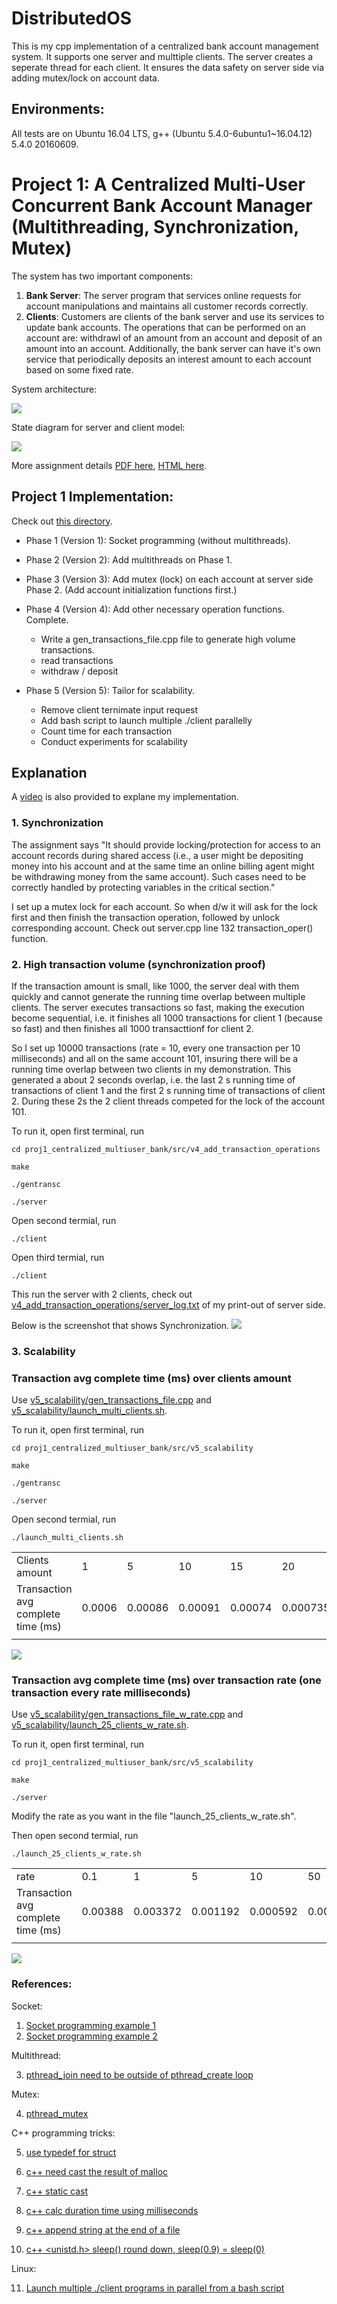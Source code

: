 # DistributedOS

This is my cpp implementation of a centralized bank account management system. It supports one server and multtiple clients. The server creates a seperate thread for each client. It ensures the data safety on server side via adding mutex/lock on account data.

## Environments:

All tests are on Ubuntu 16.04 LTS, g++ (Ubuntu 5.4.0-6ubuntu1~16.04.12) 5.4.0 20160609.


# Project 1: A Centralized Multi-User Concurrent Bank Account Manager (Multithreading, Synchronization, Mutex)

The system has two important components:
1. **Bank Server**: 
The server program that services online requests for account manipulations and maintains all customer records correctly.
2. **Clients**: 
Customers are clients of the bank server and use its services to update bank accounts. The operations that can be performed on an account are: withdrawl of an amount from an account and deposit of an amount into an account. Additionally, the bank server can have it's own service that periodically deposits an interest amount to each account based on some fixed rate.

System architecture:

![](./proj1_centralized_multiuser_bank/doc/project1.jpg)

State diagram for server and client model:

![](./proj1_centralized_multiuser_bank/doc/Socket_server.png)


More assignment details [PDF here](./proj1_centralized_multiuser_bank/doc/Project_1_Fall_2021.pdf), [HTML here](http://lass.cs.umass.edu/~shenoy/courses/spring05/labs/project1.html).



## Project 1 Implementation:

Check out [this directory](proj1_centralized_multiuser_bank/src).

- Phase 1 (Version 1): Socket programming (without multithreads).

- Phase 2 (Version 2): Add multithreads on Phase 1.

- Phase 3 (Version 3): Add mutex (lock) on each account at server side Phase 2. (Add account initialization functions first.) 

- Phase 4 (Version 4): Add other necessary operation functions. Complete.
  - Write a gen_transactions_file.cpp file to generate high volume transactions.
  - read transactions
  - withdraw / deposit
  
- Phase 5 (Version 5): Tailor for scalability.
  - Remove client ternimate input request
  - Add bash script to launch  multiple ./client parallelly
  - Count time for each transaction
  - Conduct experiments for scalability

## Explanation

A [video](https://www.youtube.com/watch?v=fOTTy4Zn5cc) is also provided to explane my implementation.

### **1. Synchronization**
   
The assignment says "It should provide locking/protection for access to an account records during shared access (i.e., a user might be depositing money into his account and at the same time an online billing agent might be withdrawing money from the same account). Such cases need to be correctly handled by protecting variables in the critical section."

I set up a mutex lock for each account. So when d/w it will ask for the lock first and then finish the transaction operation, followed by unlock corresponding account. Check out server.cpp line 132 transaction_oper() function.


### **2. High transaction volume (synchronization proof)**

If the transaction amount is small, like 1000, the server deal with them quickly and cannot generate the running time overlap between  multiple clients. The server executes transactions so fast, making the execution become sequential, i.e. it finishes all 1000 transactions for client 1 (because so fast) and then finishes all 1000 transacttionf for client 2. 

So I set up 10000 transactions (rate = 10, every one transaction per 10 milliseconds) and all on the  same account 101, insuring there will be a running time overlap between two clients in my demonstration. This generated a about 2 seconds overlap, i.e. the last 2 s running time of transactions of client 1 and the first 2 s running time of transactions of client 2. During these 2s the 2 client threads competed for the lock of the account 101. 


To run it, open first terminal, run 
```linux
cd proj1_centralized_multiuser_bank/src/v4_add_transaction_operations
```
```linux
make
```
```linux
./gentransc 
```
```linux
./server 
```

Open second termial, run
```linux
./client 
```

Open third termial, run
```linux
./client 
```

This run the server with 2 clients, check out [v4_add_transaction_operations/server_log.txt](proj1_centralized_multiuser_bank/src/v4_add_transaction_operations/server_log.txt) of my print-out of server side.

Below is the screenshot that shows Synchronization.
![](proj1_centralized_multiuser_bank/doc/server_log.jpg)

### **3. Scalability**

### **Transaction avg complete time (ms) over clients amount**

Use [v5_scalability/gen_transactions_file.cpp](proj1_centralized_multiuser_bank/src/v5_scalability/gen_transactions_file.cpp) and [v5_scalability/launch_multi_clients.sh](proj1_centralized_multiuser_bank/src/v5_scalability/launch_multi_clients.sh).


To run it, open first terminal, run 
```linux
cd proj1_centralized_multiuser_bank/src/v5_scalability
```
```linux
make
```
```linux
./gentransc 
```
```linux
./server 
```

Open second termial, run
```linux
./launch_multi_clients.sh 
```
 
|||||||||||
|-|-|-|-|-|-|-|-|-|-|
|Clients amount|1|5|10|15|20|30|50|75|100|
|Transaction avg complete time (ms)|0.0006|0.00086|0.00091|0.00074|0.000735|0.00064|0.000744|0.00174247|0.002779|
||

![](proj1_centralized_multiuser_bank/doc/scalability1.png)


### **Transaction avg complete time (ms) over transaction rate (one transaction every rate milliseconds)**

Use [v5_scalability/gen_transactions_file_w_rate.cpp](proj1_centralized_multiuser_bank/src/v5_scalability/gen_transactions_file_w_rate.cpp) and [v5_scalability/launch_25_clients_w_rate.sh](proj1_centralized_multiuser_bank/src/v5_scalability/launch_25_clients_w_rate.sh).


To run it, open first terminal, run 
```linux
cd proj1_centralized_multiuser_bank/src/v5_scalability
```
```linux
make
```
```linux
./server 
```

Modify the rate as you want in the file "launch_25_clients_w_rate.sh".

Then open second termial, run
```linux
./launch_25_clients_w_rate.sh 
```

||||||||||
|-|-|-|-|-|-|-|-|-|
|rate|0.1|1|5|10|50|100|200|
|Transaction avg complete time (ms)|0.00388|0.003372|0.001192|0.000592|0.0006|0.001404||0.000932|
||

![](proj1_centralized_multiuser_bank/doc/scalability2.png)

### References:

Socket:

1. [Socket programming example 1](https://www.geeksforgeeks.org/socket-programming-cc/?ref=lbp)
2. [Socket programming example 2](https://stackoverflow.com/a/69309213/9593219)

Multithread:

3. [pthread_join need to be outside of pthread_create loop](https://stackoverflow.com/questions/38153680/integrating-pthread-create-and-pthread-join-in-the-same-loop)

Mutex:

4. [pthread_mutex](https://stackoverflow.com/questions/34100575/c-using-mutex-in-multithreaded-client-and-server)

C++ programming tricks:

5. [use typedef for struct](https://stackoverflow.com/questions/32577808/how-to-create-a-new-instance-of-a-struct)

6. [c++ need cast the result of malloc](https://stackoverflow.com/a/52362916/9593219)

7. [c++ static cast](https://stackoverflow.com/questions/15937309/errorpe513-a-value-of-type-void-cannot-be-assigned-to-an-entity-of-type)
8. [c++ calc duration time using milliseconds](https://www.delftstack.com/howto/cpp/how-to-get-time-in-milliseconds-cpp/)
9. [c++ append string at the end of a file](https://stackoverflow.com/a/6932451/9593219)
10. [c++ <unistd.h> sleep() round down, sleep(0.9) = sleep(0)](https://pubs.opengroup.org/onlinepubs/7908799/xsh/sleep.html)

Linux:

11. [Launch multiple ./client programs in parallel from a bash script](https://stackoverflow.com/a/3004814/9593219)
